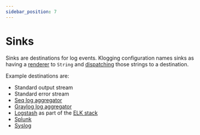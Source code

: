 ```yaml
---
sidebar_position: 7
---
```


# Sinks

Sinks are destinations for log events. Klogging configuration names sinks
as having a [renderer](rendering) to `String` and [dispatching](dispatching)
those strings to a destination.

Example destinations are:

* Standard output stream
* Standard error stream
* [Seq log aggregator](https://datalust.co/seq)
* [Graylog log aggregator](https://www.graylog.org/)
* [Logstash](https://www.elastic.co/logstash/) as part of the [ELK stack](https://www.elastic.co/what-is/elk-stack)
* [Splunk](https://splunk.com)
* [Syslog](https://en.wikipedia.org/wiki/Syslog)
